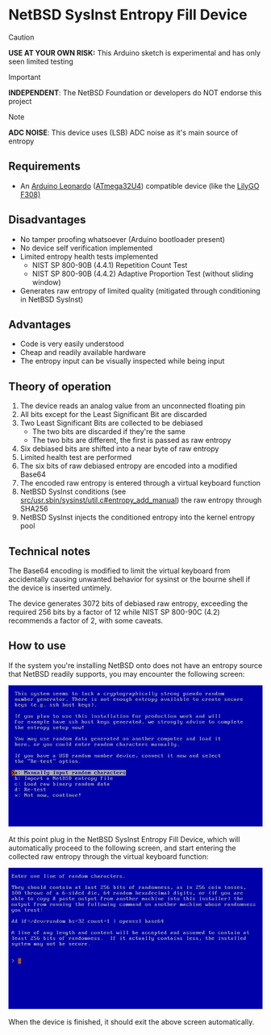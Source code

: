 # NetBSD SysInst Entropy Fill Device

> [!CAUTION]
> **USE AT YOUR OWN RISK:** This Arduino sketch is experimental and has only seen limited testing

> [!IMPORTANT]
> **INDEPENDENT**: The NetBSD Foundation or developers do NOT endorse this project

> [!NOTE]
> **ADC NOISE**: This device uses (LSB) ADC noise as it's main source of entropy

## Requirements
* An [Arduino Leonardo](https://docs.arduino.cc/hardware/leonardo/)
  ([ATmega32U4](https://ww1.microchip.com/downloads/en/devicedoc/atmel-7766-8-bit-avr-atmega16u4-32u4_datasheet.pdf))
  compatible device (like the [LilyGO F308)](https://www.tindie.com/products/lilygo/lilygo-usb-microcontroller-atmega32u4/)

## Disadvantages
* No tamper proofing whatsoever (Arduino bootloader present)
* No device self verification implemented
* Limited entropy health tests implemented
  - NIST SP 800-90B (4.4.1) Repetition Count Test
  - NIST SP 800-90B (4.4.2) Adaptive Proportion Test (without sliding window)
* Generates raw entropy of limited quality (mitigated through conditioning in NetBSD SysInst)

## Advantages
* Code is very easily understood
* Cheap and readily available hardware
* The entropy input can be visually inspected while being input

## Theory of operation

1. The device reads an analog value from an unconnected floating pin
2. All bits except for the Least Significant Bit are discarded
3. Two Least Significant Bits are collected to be debiased
   - The two bits are discarded if they're the same
   - The two bits are different, the first is passed as raw entropy
3. Six debiased bits are shifted into a near byte of raw entropy
4. Limited health test are performed
5. The six bits of raw debiased entropy are encoded into a modified Base64
6. The encoded raw entropy is entered through a virtual keyboard function
7. NetBSD SysInst conditions (see [src/usr.sbin/sysinst/util.c#entropy_add_manual](https://github.com/NetBSD/src/blob/netbsd-10/usr.sbin/sysinst/util.c#L1154))
   the raw entropy through SHA256
8. NetBSD SysInst injects the conditioned entropy into the kernel entropy pool

## Technical notes

The Base64 encoding is modified to limit the virtual keyboard from accidentally
causing unwanted behavior for sysinst or the bourne shell if the device
is inserted untimely.

The device generates 3072 bits of debiased raw entropy, exceeding the required 256 bits
by a factor of 12 while NIST SP 800-90C (4.2) recommends a factor of 2, with some caveats.

## How to use

If the system you're installing NetBSD onto does not have an entropy source
that NetBSD readily supports, you may encounter the following screen:

![SysInst Entropy Enter 1](img/sysinst-entropy-enter-1.png)

At this point plug in the NetBSD SysInst Entropy Fill Device, which will
automatically proceed to the following screen, and start entering the
collected raw entropy through the virtual keyboard function:

![SysInst Entropy Enter 2](img/sysinst-entropy-enter-2.png)

When the device is finished, it should exit the above screen automatically.
